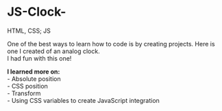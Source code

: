 # JS-Clock-
HTML, CSS; JS

One of the best ways to learn how to code is by creating projects.
Here is one I created of an analog clock.<br>
I had fun with this one! 
<br>

<b>I learned more on:</b>
<br>- Absolute position
<br>- CSS position
<br>- Transform
<br>- Using CSS variables to create JavaScript integration
